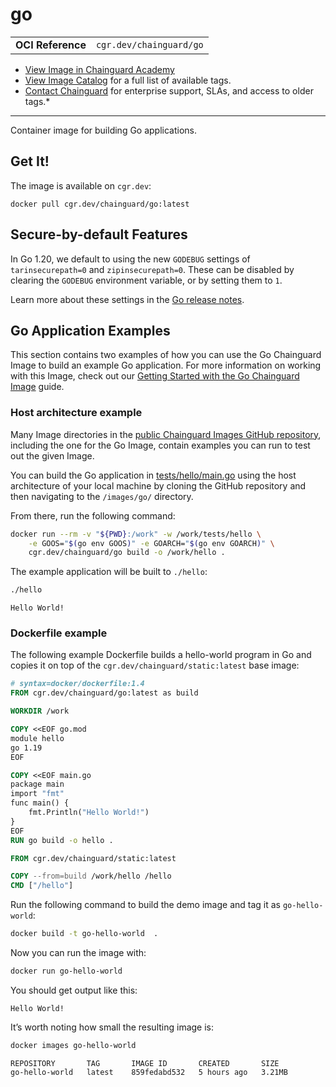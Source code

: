 <!--monopod:start-->
# go
| | |
| - | - |
| **OCI Reference** | `cgr.dev/chainguard/go` |


* [View Image in Chainguard Academy](https://edu.chainguard.dev/chainguard/chainguard-images/reference/go/overview/)
* [View Image Catalog](https://console.enforce.dev/images/catalog) for a full list of available tags.
* [Contact Chainguard](https://www.chainguard.dev/chainguard-images) for enterprise support, SLAs, and access to older tags.*

---
<!--monopod:end-->

<!--overview:start-->
Container image for building Go applications.
<!--overview:end-->

<!--getting:start-->
## Get It!
The image is available on `cgr.dev`:

```
docker pull cgr.dev/chainguard/go:latest
```
<!--getting:end-->

<!--body:start-->
## Secure-by-default Features

In Go 1.20, we default to using the new `GODEBUG` settings of `tarinsecurepath=0` and `zipinsecurepath=0`. These can be disabled by clearing the `GODEBUG` environment variable, or by setting them to `1`.

Learn more about these settings in the [Go release notes](https://tip.golang.org/doc/go1.20).

## Go Application Examples

This section contains two examples of how you can use the Go Chainguard Image to build an example Go application. For more information on working with this Image, check out our [Getting Started with the Go Chainguard Image](https://edu.chainguard.dev/chainguard/chainguard-images/getting-started/getting-started-go/) guide. 


### Host architecture example

Many Image directories in the [public Chainguard Images GitHub repository](https://github.com/chainguard-images/images), including the one for the Go Image, contain examples you can run to test out the given Image. 

You can build the Go application in [tests/hello/main.go](https://github.com/chainguard-images/images/blob/main/images/go/tests/hello/main.go) using the host architecture of your local machine by cloning the GitHub repository and then navigating to the `/images/go/` directory.

From there, run the following command:

```sh
docker run --rm -v "${PWD}:/work" -w /work/tests/hello \
    -e GOOS="$(go env GOOS)" -e GOARCH="$(go env GOARCH)" \
    cgr.dev/chainguard/go build -o /work/hello .
```

The example application will be built to `./hello`:

```sh
./hello
```
```
Hello World!
```


### Dockerfile example

The following example Dockerfile builds a hello-world program in Go and copies it on top of the `cgr.dev/chainguard/static:latest` base image:

```dockerfile
# syntax=docker/dockerfile:1.4
FROM cgr.dev/chainguard/go:latest as build

WORKDIR /work

COPY <<EOF go.mod
module hello
go 1.19
EOF

COPY <<EOF main.go
package main
import "fmt"
func main() {
    fmt.Println("Hello World!")
}
EOF
RUN go build -o hello .

FROM cgr.dev/chainguard/static:latest

COPY --from=build /work/hello /hello
CMD ["/hello"]
```

Run the following command to build the demo image and tag it as `go-hello-world`:

```sh
docker build -t go-hello-world  .
```

Now you can run the image with:

```sh
docker run go-hello-world
```

You should get output like this:

```
Hello World!
```

It’s worth noting how small the resulting image is:

```sh
docker images go-hello-world
```
```
REPOSITORY       TAG       IMAGE ID       CREATED       SIZE
go-hello-world   latest    859fedabd532   5 hours ago   3.21MB
```
<!--body:end-->
